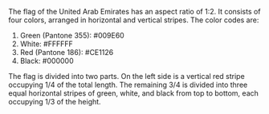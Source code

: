 The flag of the United Arab Emirates has an aspect ratio of 1:2. It consists of four colors, arranged in horizontal and vertical stripes. The color codes are:

1. Green (Pantone 355): #009E60
2. White: #FFFFFF
3. Red (Pantone 186): #CE1126
4. Black: #000000

The flag is divided into two parts. On the left side is a vertical red stripe occupying 1/4 of the total length. The remaining 3/4 is divided into three equal horizontal stripes of green, white, and black from top to bottom, each occupying 1/3 of the height.